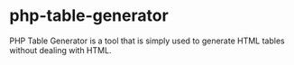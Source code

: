 php-table-generator
===================

PHP Table Generator is a tool that is simply used to generate HTML tables without dealing with HTML.
